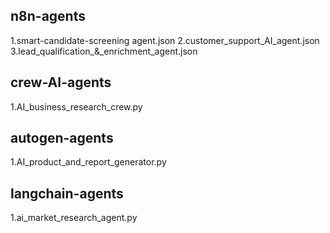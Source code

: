 ## n8n-agents
1.smart-candidate-screening agent.json
2.customer_support_AI_agent.json
3.lead_qualification_&_enrichment_agent.json

## crew-AI-agents
1.AI_business_research_crew.py

## autogen-agents
1.AI_product_and_report_generator.py

## langchain-agents
1.ai_market_research_agent.py
